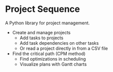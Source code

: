 # Project Sequence
A Python library for project management.
- Create and manage projects
  - Add tasks to projects
  - Add task dependencies on other tasks
  - Or read a project directly in from a CSV file
- Find the critical path (CPM method)
  - Find optimizations in scheduling
  - Visualize plans with Gantt charts
